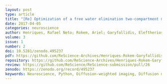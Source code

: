 ```yaml
---
layout: post
type: article
title: "[Re] Optimization of a free water elimination two-compartment model for diffusion tensor imaging"
date: 2017-04-05
categories: neuroscience
author: Henriques, Rafael Neto; Rokem, Ariel; Garyfallidis, Eleftherios; St-Jean, Samuel; Peterson, Eric Thomas; Correia, Marta Morgado
volume: 3
issue: 1
number: 2
doi: 10.5281/zenodo.495237
pdf: https://github.com/ReScience-Archives/Henriques-Rokem-Garyfallidis-St-Jean-Peterson-Correia-2017/raw/master/article/Henriques-Rokem-Garyfallidis-St-Jean-Peterson-Correia-2017.pdf
repository: https://github.com/ReScience-Archives/Henriques-Rokem-Garyfallidis-St-Jean-Peterson-Correia-2017
review: https://github.com/ReScience/ReScience-submission/pull/26
zenodo: https://zenodo.org/record/495237
keywords: Neuroscience, Python, Diffusion-weighted imaging, Diffusion modeling, Diffusion tensor imaging
---
```

